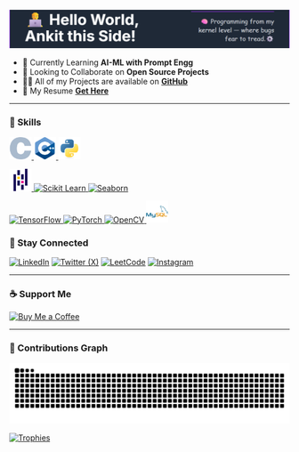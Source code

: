 <!-- Banner Centered -->
<p align="center">
  <img src="https://raw.githubusercontent.com/x2ankit/x2ankit/main/assets/banner.png" alt="Banner" />
</p>

- 🌱 Currently Learning **AI-ML with Prompt Engg**
- 👯 Looking to Collaborate on **Open Source Projects**
- 👨‍💻 All of my Projects are available on [**GitHub**](https://github.com/x2ankit?tab=repositories)
- 📄 My Resume [**Get Here**](https://github.com/x2ankit/x2ankit/blob/main/Resume/resume.pdf)

---
<h3 align="left">🧠 Skills</h3>

<!-- Row 1: Programming Languages -->
<p align="left">
  <a href="https://www.cprogramming.com/" target="_blank">
    <img src="https://raw.githubusercontent.com/devicons/devicon/master/icons/c/c-original.svg" alt="C" width="40" height="40" />
  </a>
  <a href="https://www.w3schools.com/cpp/" target="_blank">
    <img src="https://raw.githubusercontent.com/devicons/devicon/master/icons/cplusplus/cplusplus-original.svg" alt="C++" width="40" height="40" />
  </a>
  <a href="https://www.python.org" target="_blank">
    <img src="https://raw.githubusercontent.com/devicons/devicon/master/icons/python/python-original.svg" alt="Python" width="40" height="40" />
  </a>
</p>

<!-- Row 2: Data & ML Libraries -->
<p align="left">
  <a href="https://pandas.pydata.org/" target="_blank">
    <img src="https://raw.githubusercontent.com/devicons/devicon/master/icons/pandas/pandas-original.svg" alt="Pandas" width="40" height="40" />
  </a>
  <a href="https://scikit-learn.org/" target="_blank">
    <img src="https://upload.wikimedia.org/wikipedia/commons/0/05/Scikit_learn_logo_small.svg" alt="Scikit Learn" width="40" height="40" />
  </a>
  <a href="https://seaborn.pydata.org/" target="_blank">
    <img src="https://seaborn.pydata.org/_images/logo-mark-lightbg.svg" alt="Seaborn" width="40" height="40" />
  </a>
</p>

<!-- Row 3: DL, CV & Databases -->
<p align="left">
  <a href="https://www.tensorflow.org" target="_blank">
    <img src="https://www.vectorlogo.zone/logos/tensorflow/tensorflow-icon.svg" alt="TensorFlow" width="40" height="40" />
  </a>
  <a href="https://pytorch.org/" target="_blank">
    <img src="https://www.vectorlogo.zone/logos/pytorch/pytorch-icon.svg" alt="PyTorch" width="40" height="40" />
  </a>
  <a href="https://opencv.org/" target="_blank">
    <img src="https://www.vectorlogo.zone/logos/opencv/opencv-icon.svg" alt="OpenCV" width="40" height="40" />
  </a>
  <a href="https://www.mysql.com/" target="_blank">
    <img src="https://raw.githubusercontent.com/devicons/devicon/master/icons/mysql/mysql-original-wordmark.svg" alt="MySQL" width="40" height="40" />
  </a>
</p>


<h3 align="left">📡 Stay Connected</h3>

<p align="left">
  <a href="https://linkedin.com/in/ankit-tripathy" target="_blank"><img src="https://raw.githubusercontent.com/rahuldkjain/github-profile-readme-generator/master/src/images/icons/Social/linked-in-alt.svg" alt="LinkedIn" height="30" width="40" /></a>
    <a href="https://twitter.com/x2_ankitt" target="_blank"><img src="https://encrypted-tbn0.gstatic.com/images?q=tbn:ANd9GcTBMKxJwq8HvuL_rhmBO4nbeADx6MUzt8pp4Fwa8_-v8nfN8m3m9bPQnkhT5K6dpjXD4N0&usqp=CAU" alt="Twitter (X)" height="30" width="30" /></a>
  <a href="https://www.leetcode.com/ankittripathy" target="_blank"><img src="https://raw.githubusercontent.com/rahuldkjain/github-profile-readme-generator/master/src/images/icons/Social/leet-code.svg" alt="LeetCode" height="30" width="40" /></a>
  <a href="https://instagram.com/x2_ankit" target="_blank"><img src="https://raw.githubusercontent.com/rahuldkjain/github-profile-readme-generator/master/src/images/icons/Social/instagram.svg" alt="Instagram" height="30" width="40" /></a>
</p>

---

<h3 align="left">☕ Support Me</h3>
<p>
  <a href="https://www.buymeacoffee.com/x2ankit" target="_blank"><img src="https://cdn.buymeacoffee.com/buttons/v2/default-yellow.png" height="50" width="210" alt="Buy Me a Coffee" /></a>
</p>

---

### 🐍 Contributions Graph

<picture>
  <source media="(prefers-color-scheme: dark)" srcset="https://raw.githubusercontent.com/x2ankit/x2ankit/output/github-snake-dark.svg" />
  <source media="(prefers-color-scheme: light)" srcset="https://raw.githubusercontent.com/x2ankit/x2ankit/output/github-snake.svg" />
  <img alt="GitHub Snake Animation" src="https://raw.githubusercontent.com/x2ankit/x2ankit/output/github-snake.svg" />
</picture>


<p align="left">
  <a href="https://github.com/ryo-ma/github-profile-trophy"><img src="https://github-profile-trophy.vercel.app/?username=x2ankit" alt="Trophies" /></a>
</p>
